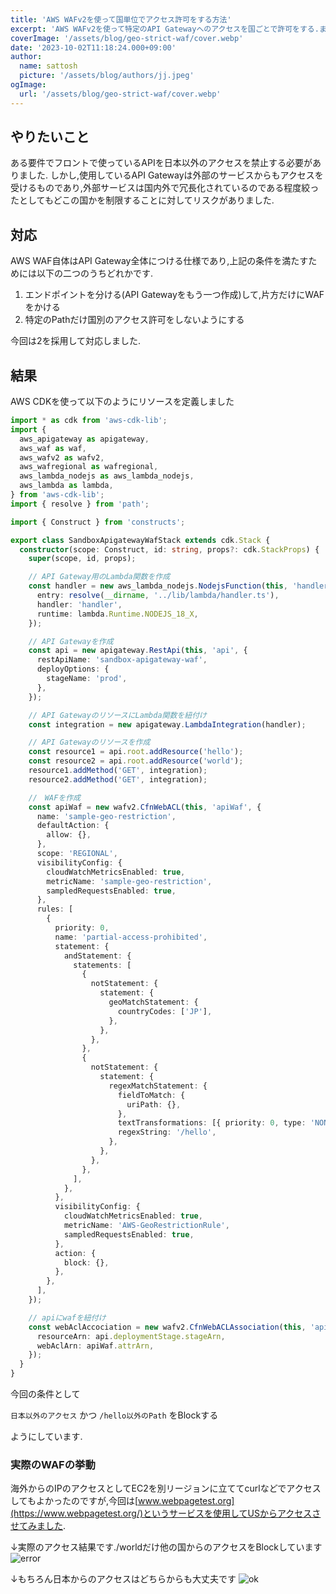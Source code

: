 ```yaml
---
title: 'AWS WAFv2を使って国単位でアクセス許可をする方法'
excerpt: 'AWS WAFv2を使って特定のAPI Gatewayへのアクセスを国ごとで許可をする.まあ,特定のPathだけはどこからもアクセスできるようにする方法をAWS CDKで記載.'
coverImage: '/assets/blog/geo-strict-waf/cover.webp'
date: '2023-10-02T11:18:24.000+09:00'
author:
  name: sattosh
  picture: '/assets/blog/authors/jj.jpeg'
ogImage:
  url: '/assets/blog/geo-strict-waf/cover.webp'
---
```



## やりたいこと

ある要件でフロントで使っているAPIを日本以外のアクセスを禁止する必要がありました.
しかし,使用しているAPI Gatewayは外部のサービスからもアクセスを受けるものであり,外部サービスは国内外で冗長化されているのである程度絞ったとしてもどこの国かを制限することに対してリスクがありました.


## 対応

AWS WAF自体はAPI Gateway全体につける仕様であり,上記の条件を満たすためには以下の二つのうちどれかです.

1. エンドポイントを分ける(API Gatewayをもう一つ作成)して,片方だけにWAFをかける
2. 特定のPathだけ国別のアクセス許可をしないようにする

今回は2を採用して対応しました.


## 結果

AWS CDKを使って以下のようにリソースを定義しました

```typescript
import * as cdk from 'aws-cdk-lib';
import {
  aws_apigateway as apigateway,
  aws_waf as waf,
  aws_wafv2 as wafv2,
  aws_wafregional as wafregional,
  aws_lambda_nodejs as aws_lambda_nodejs,
  aws_lambda as lambda,
} from 'aws-cdk-lib';
import { resolve } from 'path';

import { Construct } from 'constructs';

export class SandboxApigatewayWafStack extends cdk.Stack {
  constructor(scope: Construct, id: string, props?: cdk.StackProps) {
    super(scope, id, props);

    // API Gateway用のLambda関数を作成
    const handler = new aws_lambda_nodejs.NodejsFunction(this, 'handler', {
      entry: resolve(__dirname, '../lib/lambda/handler.ts'),
      handler: 'handler',
      runtime: lambda.Runtime.NODEJS_18_X,
    });

    // API Gatewayを作成
    const api = new apigateway.RestApi(this, 'api', {
      restApiName: 'sandbox-apigateway-waf',
      deployOptions: {
        stageName: 'prod',
      },
    });

    // API GatewayのリソースにLambda関数を紐付け
    const integration = new apigateway.LambdaIntegration(handler);

    // API Gatewayのリソースを作成
    const resource1 = api.root.addResource('hello');
    const resource2 = api.root.addResource('world');
    resource1.addMethod('GET', integration);
    resource2.addMethod('GET', integration);

    //　WAFを作成
    const apiWaf = new wafv2.CfnWebACL(this, 'apiWaf', {
      name: 'sample-geo-restriction',
      defaultAction: {
        allow: {},
      },
      scope: 'REGIONAL',
      visibilityConfig: {
        cloudWatchMetricsEnabled: true,
        metricName: 'sample-geo-restriction',
        sampledRequestsEnabled: true,
      },
      rules: [
        {
          priority: 0,
          name: 'partial-access-prohibited',
          statement: {
            andStatement: {
              statements: [
                {
                  notStatement: {
                    statement: {
                      geoMatchStatement: {
                        countryCodes: ['JP'],
                      },
                    },
                  },
                },
                {
                  notStatement: {
                    statement: {
                      regexMatchStatement: {
                        fieldToMatch: {
                          uriPath: {},
                        },
                        textTransformations: [{ priority: 0, type: 'NONE' }],
                        regexString: '/hello',
                      },
                    },
                  },
                },
              ],
            },
          },
          visibilityConfig: {
            cloudWatchMetricsEnabled: true,
            metricName: 'AWS-GeoRestrictionRule',
            sampledRequestsEnabled: true,
          },
          action: {
            block: {},
          },
        },
      ],
    });

    // apiにwafを紐付け
    const webAclAccociation = new wafv2.CfnWebACLAssociation(this, 'apiWafAssociation', {
      resourceArn: api.deploymentStage.stageArn,
      webAclArn: apiWaf.attrArn,
    });
  }
}
```

今回の条件として

`日本以外のアクセス` かつ `/hello以外のPath` をBlockする

ようにしています.


### 実際のWAFの挙動

海外からのIPのアクセスとしてEC2を別リージョンに立ててcurlなどでアクセスしてもよかったのですが,今回は[www.webpagetest.org](https://www.webpagetest.org/)というサービスを使用してUSからアクセスさせてみました.

↓実際のアクセス結果です./worldだけ他の国からのアクセスをBlockしています
![error](/assets/blog/geo-strict-waf/result.webp)


↓もちろん日本からのアクセスはどちらからも大丈夫です
![ok](/assets/blog/geo-strict-waf/web_result.webp)

